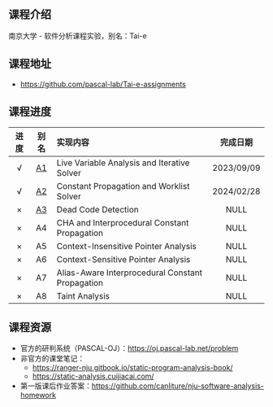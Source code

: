 ## 课程介绍

南京大学 - 软件分析课程实验，别名：Tai-e

## 课程地址

- https://github.com/pascal-lab/Tai-e-assignments

## 课程进度

| 进度  |          别名          | 实现内容                                             |    完成日期    |
| :-: | :------------------: | :----------------------------------------------- | :--------: |
|  √  | [A1](./A1/README.md) | Live Variable Analysis and Iterative Solver      | 2023/09/09 |
|  √  | [A2](./A2/README.md) | Constant Propagation and Worklist Solver         | 2024/02/28 |
|  ×  | [A3](./A3/README.md) | Dead Code Detection                              |    NULL    |
|  ×  |          A4          | CHA and Interprocedural Constant Propagation     |    NULL    |
|  ×  |          A5          | Context-Insensitive Pointer Analysis             |    NULL    |
|  ×  |          A6          | Context-Sensitive Pointer Analysis               |    NULL    |
|  ×  |          A7          | Alias-Aware Interprocedural Constant Propagation |    NULL    |
|  ×  |          A8          | Taint Analysis                                   |    NULL    |

## 课程资源

- 官方的研判系统（PASCAL-OJ）：https://oj.pascal-lab.net/problem
- 非官方的课堂笔记：
  - https://ranger-nju.gitbook.io/static-program-analysis-book/
  - https://static-analysis.cuijiacai.com/
- 第一版课后作业答案：https://github.com/canliture/nju-software-analysis-homework
